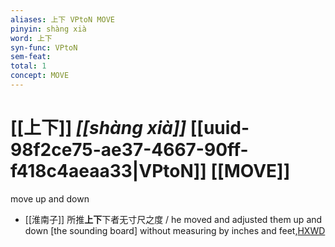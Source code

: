 ```yaml
---
aliases: 上下 VPtoN MOVE
pinyin: shàng xià
word: 上下
syn-func: VPtoN
sem-feat: 
total: 1
concept: MOVE 
---
```

# [[上下]] *[[shàng xià]]*  [[uuid-98f2ce75-ae37-4667-90ff-f418c4aeaa33|VPtoN]] [[MOVE]]
move up and down
 - [[淮南子]] 所推**上下**下者无寸尺之度 / he moved and adjusted them up and down [the sounding board] without measuring by inches and feet,[HXWD](https://hxwd.org/textview.html?location=KR3j0010_tls_013-3a.35)